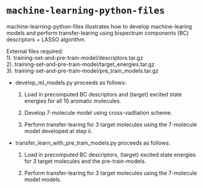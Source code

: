 # `machine-learning-python-files`

machine-learning-python-files illustrates how to develop machine-learing models and perform transfer-learing using bispectrum components (BC) descriptors + LASSO algorithm. 

External files required: \
		       1). training-set-and-pre-train-model/descriptors.tar.gz \
		       2). training-set-and-pre-train-model/target_energies.tar.gz \
		       3). training-set-and-pre-train-model/pre_train_models.tar.gz


- develop_ml_models.py proceeds as follows:
	
    1. Load in precomputed BC descriptors and (target) excited state energies for all 10 aromatic molecules.

    2. Develop 7-molecule model using cross-vadliation scheme.
     
    3. Perform transfer-learing for 3 target molecules using the 7-molecule model developed at step ii. 
			      
-  transfer_learn_with_pre_train_models.py proceeds as follows:

    1. Load in precomputed BC descriptors, (target) excited state energies for 3 target molecules  and the pre-train-models.

    2. Perform transfer-learing for 3 target molecules using the 7-molecule model models. 
